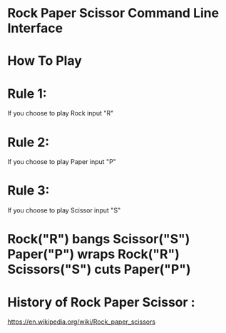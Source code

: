 
# Rock Paper Scissor Command Line Interface

# How To Play

# Rule 1: 

If you choose to play Rock input "R" 

# Rule 2: 

If you choose to play Paper input "P" 

# Rule 3: 

If you choose to play Scissor input "S"


# Rock("R") bangs Scissor("S")  Paper("P") wraps Rock("R") Scissors("S") cuts Paper("P")

# History of Rock Paper Scissor : 

https://en.wikipedia.org/wiki/Rock_paper_scissors
